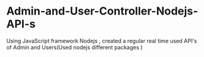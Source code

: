 # Admin-and-User-Controller-Nodejs-API-s
Using JavaScript framework Nodejs , created a regular real time used API's of Admin and Users(Used nodejs different packages )  
